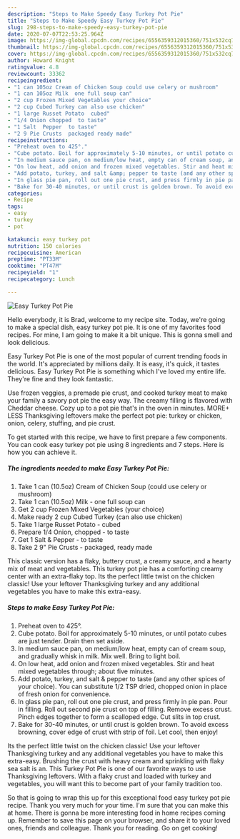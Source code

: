 ```yaml
---
description: "Steps to Make Speedy Easy Turkey Pot Pie"
title: "Steps to Make Speedy Easy Turkey Pot Pie"
slug: 298-steps-to-make-speedy-easy-turkey-pot-pie
date: 2020-07-07T22:53:25.964Z
image: https://img-global.cpcdn.com/recipes/6556359312015360/751x532cq70/easy-turkey-pot-pie-recipe-main-photo.jpg
thumbnail: https://img-global.cpcdn.com/recipes/6556359312015360/751x532cq70/easy-turkey-pot-pie-recipe-main-photo.jpg
cover: https://img-global.cpcdn.com/recipes/6556359312015360/751x532cq70/easy-turkey-pot-pie-recipe-main-photo.jpg
author: Howard Knight
ratingvalue: 4.8
reviewcount: 33362
recipeingredient:
- "1 can 105oz Cream of Chicken Soup could use celery or mushroom"
- "1 can 105oz Milk  one full soup can"
- "2 cup Frozen Mixed Vegetables your choice"
- "2 cup Cubed Turkey can also use chicken"
- "1 large Russet Potato  cubed"
- "1/4 Onion chopped  to taste"
- "1 Salt  Pepper  to taste"
- "2 9 Pie Crusts  packaged ready made"
recipeinstructions:
- "Preheat oven to 425°."
- "Cube potato. Boil for approximately 5-10 minutes, or until potato cubes are just tender. Drain then set aside."
- "In medium sauce pan, on medium/low heat, empty can of cream soup, and gradually whisk in milk. Mix well. Bring to light boil."
- "On low heat, add onion and frozen mixed vegetables. Stir and heat mixed vegetables through; about five minutes."
- "Add potato, turkey, and salt &amp; pepper to taste (and any other spices of your choice). You can substitute 1/2 TSP dried, chopped onion in place of fresh onion for convenience."
- "In glass pie pan, roll out one pie crust, and press firmly in pie pan. Pour in filling. Roll out second pie crust on top of filling. Remove excess crust. Pinch edges together to form a scalloped edge. Cut slits in top crust."
- "Bake for 30-40 minutes, or until crust is golden brown. To avoid excess browning, cover edge of crust with strip of foil. Let cool, then enjoy!"
categories:
- Recipe
tags:
- easy
- turkey
- pot

katakunci: easy turkey pot 
nutrition: 150 calories
recipecuisine: American
preptime: "PT33M"
cooktime: "PT47M"
recipeyield: "1"
recipecategory: Lunch

---
```



![Easy Turkey Pot Pie](https://img-global.cpcdn.com/recipes/6556359312015360/751x532cq70/easy-turkey-pot-pie-recipe-main-photo.jpg)

Hello everybody, it is Brad, welcome to my recipe site. Today, we're going to make a special dish, easy turkey pot pie. It is one of my favorites food recipes. For mine, I am going to make it a bit unique. This is gonna smell and look delicious.

Easy Turkey Pot Pie is one of the most popular of current trending foods in the world. It's appreciated by millions daily. It is easy, it's quick, it tastes delicious. Easy Turkey Pot Pie is something which I've loved my entire life. They're fine and they look fantastic.

Use frozen veggies, a premade pie crust, and cooked turkey meat to make your family a savory pot pie the easy way. The creamy filling is flavored with Cheddar cheese. Cozy up to a pot pie that&#39;s in the oven in minutes. MORE+ LESS Thanksgiving leftovers make the perfect pot pie: turkey or chicken, onion, celery, stuffing, and pie crust.


To get started with this recipe, we have to first prepare a few components. You can cook easy turkey pot pie using 8 ingredients and 7 steps. Here is how you can achieve it.

<!--inarticleads1-->

##### The ingredients needed to make Easy Turkey Pot Pie:

1. Take 1 can (10.5oz) Cream of Chicken Soup (could use celery or mushroom)
1. Take 1 can (10.5oz) Milk - one full soup can
1. Get 2 cup Frozen Mixed Vegetables (your choice)
1. Make ready 2 cup Cubed Turkey (can also use chicken)
1. Take 1 large Russet Potato - cubed
1. Prepare 1/4 Onion, chopped - to taste
1. Get 1 Salt &amp; Pepper - to taste
1. Take 2 9&#34; Pie Crusts - packaged, ready made


This classic version has a flaky, buttery crust, a creamy sauce, and a hearty mix of meat and vegetables. This turkey pot pie has a comforting creamy center with an extra-flaky top. Its the perfect little twist on the chicken classic! Use your leftover Thanksgiving turkey and any additional vegetables you have to make this extra-easy. 

<!--inarticleads2-->

##### Steps to make Easy Turkey Pot Pie:

1. Preheat oven to 425°.
1. Cube potato. Boil for approximately 5-10 minutes, or until potato cubes are just tender. Drain then set aside.
1. In medium sauce pan, on medium/low heat, empty can of cream soup, and gradually whisk in milk. Mix well. Bring to light boil.
1. On low heat, add onion and frozen mixed vegetables. Stir and heat mixed vegetables through; about five minutes.
1. Add potato, turkey, and salt &amp; pepper to taste (and any other spices of your choice). You can substitute 1/2 TSP dried, chopped onion in place of fresh onion for convenience.
1. In glass pie pan, roll out one pie crust, and press firmly in pie pan. Pour in filling. Roll out second pie crust on top of filling. Remove excess crust. Pinch edges together to form a scalloped edge. Cut slits in top crust.
1. Bake for 30-40 minutes, or until crust is golden brown. To avoid excess browning, cover edge of crust with strip of foil. Let cool, then enjoy!


Its the perfect little twist on the chicken classic! Use your leftover Thanksgiving turkey and any additional vegetables you have to make this extra-easy. Brushing the crust with heavy cream and sprinkling with flaky sea salt is an. This Turkey Pot Pie is one of our favorite ways to use Thanksgiving leftovers. With a flaky crust and loaded with turkey and vegetables, you will want this to become part of your family tradition too. 

So that is going to wrap this up for this exceptional food easy turkey pot pie recipe. Thank you very much for your time. I'm sure that you can make this at home. There is gonna be more interesting food in home recipes coming up. Remember to save this page on your browser, and share it to your loved ones, friends and colleague. Thank you for reading. Go on get cooking!

